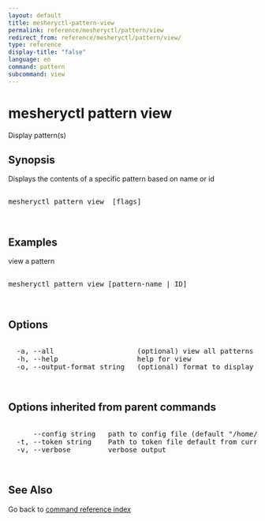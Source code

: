 ```yaml
---
layout: default
title: mesheryctl-pattern-view
permalink: reference/mesheryctl/pattern/view
redirect_from: reference/mesheryctl/pattern/view/
type: reference
display-title: "false"
language: en
command: pattern
subcommand: view
---
```


# mesheryctl pattern view

Display pattern(s)

## Synopsis

Displays the contents of a specific pattern based on name or id

<pre class='codeblock-pre'>
<div class='codeblock'>
mesheryctl pattern view <pattern name> [flags]

</div>
</pre> 

## Examples

view a pattern
<pre class='codeblock-pre'>
<div class='codeblock'>
mesheryctl pattern view [pattern-name | ID]

</div>
</pre> 

## Options

<pre class='codeblock-pre'>
<div class='codeblock'>
  -a, --all                    (optional) view all patterns available
  -h, --help                   help for view
  -o, --output-format string   (optional) format to display in [json|yaml] (default "yaml")

</div>
</pre>

## Options inherited from parent commands

<pre class='codeblock-pre'>
<div class='codeblock'>
      --config string   path to config file (default "/home/admin-pc/.meshery/config.yaml")
  -t, --token string    Path to token file default from current context
  -v, --verbose         verbose output

</div>
</pre>

## See Also

Go back to [command reference index](/reference/mesheryctl/) 
